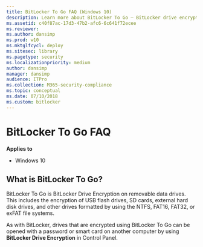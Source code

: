 ```yaml
---
title: BitLocker To Go FAQ (Windows 10)
description: Learn more about BitLocker To Go — BitLocker drive encryption for removable drives.
ms.assetid: c40f87ac-17d3-47b2-afc6-6c641f72ecee
ms.reviewer: 
ms.author: dansimp
ms.prod: w10
ms.mktglfcycl: deploy
ms.sitesec: library
ms.pagetype: security
ms.localizationpriority: medium
author: dansimp
manager: dansimp
audience: ITPro
ms.collection: M365-security-compliance
ms.topic: conceptual
ms.date: 07/10/2018
ms.custom: bitlocker
---
```


# BitLocker To Go FAQ

**Applies to**
-   Windows 10

## What is BitLocker To Go?

BitLocker To Go is BitLocker Drive Encryption on removable data drives. This includes the encryption of USB flash drives, SD cards, external hard disk drives, and other drives formatted by using the NTFS, FAT16, FAT32, or exFAT file systems. 

As with BitLocker, drives that are encrypted using BitLocker To Go can be opened with a password or smart card on another computer by using **BitLocker Drive Encryption** in Control Panel. 

